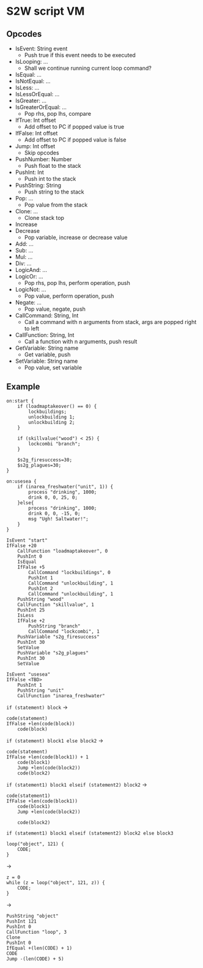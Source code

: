 # S2W script VM

## Opcodes

- IsEvent: String event
	- Push true if this event needs to be executed
- IsLooping: ...
	- Shall we continue running current loop command?
- IsEqual: ...
- IsNotEqual: ...
- IsLess: ...
- IsLessOrEqual: ...
- IsGreater: ...
- IsGreaterOrEqual: ...
	- Pop rhs, pop lhs, compare
- IfTrue: Int offset
	- Add offset to PC if popped value is true
- IfFalse: Int offset
	- Add offset to PC if popped value is false
- Jump: Int offset
	- Skip opcodes
- PushNumber: Number
	- Push float to the stack
- PushInt: Int
	- Push int to the stack
- PushString: String
	- Push string to the stack
- Pop: ...
	- Pop value from the stack
- Clone: ...
	- Clone stack top
- Increase
- Decrease
	- Pop variable, increase or decrease value
- Add: ...
- Sub: ...
- Mul: ...
- Div: ...
- LogicAnd: ...
- LogicOr: ...
	- Pop rhs, pop lhs, perform operation, push
- LogicNot: ...
	- Pop value, perform operation, push
- Negate: ...
	- Pop value, negate, push
- CallCommand: String, Int
	- Call a command with n arguments from stack, args are popped right to left
- CallFunction: String, Int
	- Call a function with n arguments, push result
- GetVariable: String name
	- Get variable, push
- SetVariable: String name
	- Pop value, set variable

## Example

```
on:start {
	if (loadmaptakeover() == 0) {
		lockbuildings;
		unlockbuilding 1;
		unlockbuilding 2;
	}

	if (skillvalue("wood") < 25) {
		lockcombi "branch";
	}

	$s2g_firesuccess=30;
	$s2g_plagues=30;
}

on:usesea {
	if (inarea_freshwater("unit", 1)) {
		process "drinking", 1000;
		drink 0, 0, 25, 0;
	}else{
		process "drinking", 1000;
		drink 0, 0, -15, 0;
		msg "Ugh! Saltwater!";
	}
}
```

```
IsEvent "start"
IfFalse +20
	CallFunction "loadmaptakeover", 0
	PushInt 0
	IsEqual
	IfFalse +5
		CallCommand "lockbuildings", 0
		PushInt 1
		CallCommand "unlockbuilding", 1
		PushInt 2
		CallCommand "unlockbuilding", 1
	PushString "wood"
	CallFunction "skillvalue", 1
	PushInt 25
	IsLess
	IfFalse +2
		PushString "branch"
		CallCommand "lockcombi", 1
	PushVariable "s2g_firesuccess"
	PushInt 30
	SetValue
	PushVariable "s2g_plagues"
	PushInt 30
	SetValue

IsEvent "usesea"
IfFalse <TBD>
	PushInt 1
	PushString "unit"
	CallFunction "inarea_freshwater"
```

`if (statement) block`
->
```
code(statement)
IfFalse +len(code(block))
	code(block)
```

`if (statement) block1 else block2`
->
```
code(statement)
IfFalse +len(code(block1)) + 1
	code(block1)
	Jump +len(code(block2))
	code(block2)
```

`if (statement1) block1 elseif (statement2) block2`
->
```
code(statement1)
IfFalse +len(code(block1))
	code(block1)
	Jump +len(code(block2))
	
	code(block2)
```

`if (statement1) block1 elseif (statement2) block2 else block3`


```
loop("object", 121) {
	CODE;
}
```
->
```
z = 0
while (z = loop("object", 121, z)) {
	CODE;
}
```
->
```
PushString "object"
PushInt 121
PushInt 0
CallFunction "loop", 3
Clone
PushInt 0
IfEqual +(len(CODE) + 1)
CODE
Jump -(len(CODE) + 5)
```
